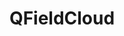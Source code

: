 ---
level: "Platinum"
title: "QFieldCloud"
logo: "Logo_QFieldCloud-by-OPENGIS.svg"
link: "https://qfield.cloud/"
---